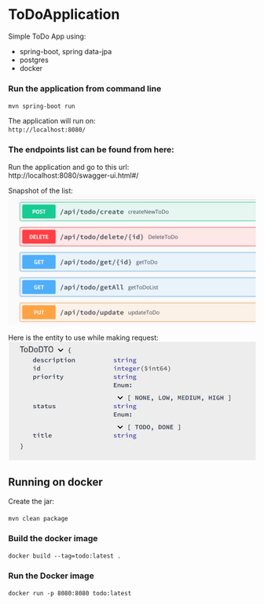 # ToDoApplication
Simple ToDo App using: <br/>
<ul>
<li>spring-boot, spring data-jpa</li>
<li>postgres </li>
<li>docker</li>
</ul>

### Run the application from command line<br/>
`mvn spring-boot run`

The application will run on:<br/>
`http://localhost:8080/` <br/>

### The endpoints list can be found from here:
Run the application and go to this url:<br/>
http://localhost:8080/swagger-ui.html#/

Snapshot of the list:
![img_1.png](img_1.png)
 
 
Here is the entity to use while making request:
![img.png](img.png)
## Running on docker
Create the jar:<br/><br/>
`mvn clean package`
 <br/>
### Build the docker image<br/>
`docker build --tag=todo:latest .` <br/>
### Run the Docker image<br/>
`docker run -p 8080:8080 todo:latest`
